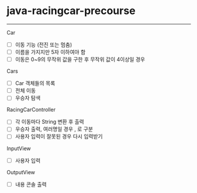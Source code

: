 # java-racingcar-precourse
---
Car
- [ ] 이동 기능 (전진 또는 멈춤)
- [ ] 이름을 가지지만 5자 이하여야 함
- [ ] 이동은 0~9의 무작위 값을 구한 후 무작위 값이 4이상일 경우 

Cars
- [ ] Car 객체들의 목록
- [ ] 전체 이동 
- [ ] 우승자 탐색

RacingCarController
- [ ] 각 이동마다 String 변환 후 출력
- [ ] 우승자 출력, 여러명일 경우 , 로 구분
- [ ] 사용자 입력이 잘못된 경우 다시 입력받기

InputView
- [ ] 사용자 입력

OutputView
- [ ] 내용 콘솔 출력
